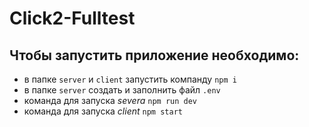 # Click2-Fulltest

## Чтобы запустить приложение необходимо:
 - в папке `server` и `client` запустить компанду ```npm i```
 - в папке `server` создать и заполнить файл `.env` 
 - команда для запуска *severa* ```npm run dev```
 - команда для запуска *client* ```npm start```

